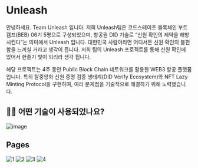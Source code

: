 # Unleash

안녕하세요. Team Unleash 입니다.
저희 Unleash팀은 코드스테이츠 블록체인 부트캠프(BEB) 06기 5명으로 구성되었으며, 
항공권 DID 기술로 “신원 확인의 제약을 해방시킨다”는 의미에서 Unleash 입니다.
대한민국 사람이라면 어디서든 신원 확인의 불편함을 느끼실 거라고 생각이 듭니다. 저희 팀의 Unleash 프로젝트를 통해 신원 확인에 있어서 한줄기 빛이 되리라 생각 됩니다. 

해당 프로젝트는 4주 동안 Public Block Chain 네트워크를 활용한 WEB3 항공 플랫폼입니다.
특히 탈중앙화 신원 증명 검증 생태계(DID Verify Ecosystem)와 NFT Lazy Minting Protocol을 구현하여, 여러 문제점을 기술적으로 해결하기 위해 노력했습니다.


## 🕵🏼 어떤 기술이 사용되었나요? <br>

![image](https://user-images.githubusercontent.com/81975217/207499619-93e47fe9-f4dc-4712-a6ae-831e441c1ff9.png)

## Pages

![1](https://user-images.githubusercontent.com/81975217/207533235-12414fb9-8df2-4a83-a963-47b83e54d428.gif)
![2](https://user-images.githubusercontent.com/81975217/207533250-4ee30936-a984-48f3-8518-b23615afa009.gif)
![3](https://user-images.githubusercontent.com/81975217/207533265-5904c738-5790-4042-bf08-11b74e7a3234.gif)
![4](https://user-images.githubusercontent.com/81975217/207533275-9f81eca8-efb7-4957-8f11-5df5968635d6.gif)

